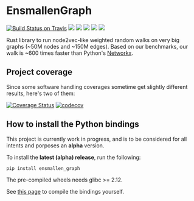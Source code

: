 # EnsmallenGraph
[![Build Status on Travis](https://travis-ci.org/LucaCappelletti94/ensmallen_graph.svg?branch=master)](https://travis-ci.org/github/LucaCappelletti94/ensmallen_graph) [![](https://img.shields.io/badge/rust-nightly-orange)](https://github.com/LucaCappelletti94/ensmallen_graph/tree/master/graph) [![](https://img.shields.io/badge/python-3.5%20%7C%203.6%20%7C%203.7%20%7C%203.8-blue)](https://github.com/LucaCappelletti94/ensmallen_graph/tree/master/bindings/python) ![](https://img.shields.io/badge/platform-linux--64%20%7C%20osx--64%20%7C%20win--64-lightgrey) [![](https://img.shields.io/badge/fuzz-libfuzzer%20%7C%20honggfuzz-blueviolet)](https://github.com/LucaCappelletti94/ensmallen_graph/tree/master/fuzzing) ![](https://img.shields.io/badge/license-MIT-green)

Rust library to run node2vec-like weighted random walks on very big graphs (~50M nodes and ~150M edges).
Based on our benchmarks, our walk is ~600 times faster than Python's [Networkx](https://networkx.github.io/).

## Project coverage
Since some software handling coverages sometime get slightly different results, here's two of them:

[![Coverage Status](https://coveralls.io/repos/github/LucaCappelletti94/ensmallen_graph/badge.svg?branch=master)](https://coveralls.io/github/LucaCappelletti94/ensmallen_graph)
[![codecov](https://codecov.io/gh/LucaCappelletti94/ensmallen_graph/branch/master/graph/badge.svg)](https://codecov.io/gh/LucaCappelletti94/ensmallen_graph)

## How to install the Python bindings
This project is currently work in progress, and is to be considered for all
intents and porposes an **alpha** version.

To install the **latest (alpha) release**, run the following:

```bash
pip install ensmallen_graph
```

The pre-compiled wheels needs glibc >= 2.12.

See [this page](https://github.com/LucaCappelletti94/ensmallen_graph/blob/master/bindings/python/README.md) to compile the bindings yourself.